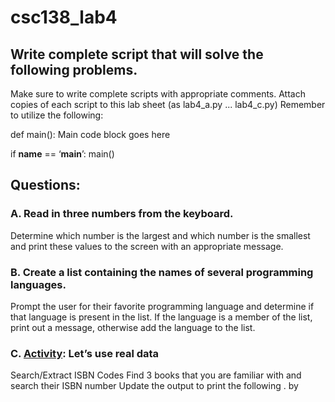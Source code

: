 # csc138_lab4
## Write complete script that will solve the following problems. 
Make sure to write complete scripts with appropriate comments. 
Attach copies of each script to this lab sheet (as lab4_a.py ... lab4_c.py)
Remember to utilize the following:

def main():
        Main code block goes here

if __name__ ==  ‘__main__’:
        main()

## Questions:
### A. Read in three numbers from the keyboard.
Determine which number is the largest and which number is the smallest and print these values to the screen with an appropriate message.
### B. Create a list containing the names of several programming languages. 
Prompt the user for their favorite programming language and determine if that language is present in the list. 
If the language is a member of the list, print out a message, otherwise add the language to the list.
### C. [Activity]([url](https://colab.research.google.com/drive/1p0360rTiu-O8dVvU1A3g_S1oxSXaJewz?usp=sharing)): Let’s use real data
Search/Extract ISBN Codes
Find 3 books that you are familiar with and search their ISBN number
Update the output to print the following
<No>. <BookName> by <Author> <Year> <Description>

